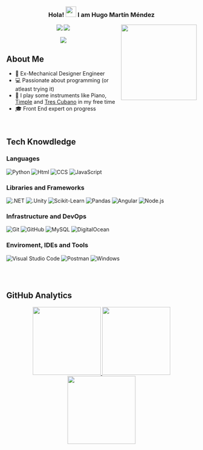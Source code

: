 
<h3 align="center">
  Hola!
  <img src="https://media.giphy.com/media/hvRJCLFzcasrR4ia7z/giphy.gif" width="28">
  I am Hugo Martín Méndez
</h3>
<!-- nlOKVAhVazSMzLvtIj-->

<img align='right' src="https://media.giphy.com/media/nlOKVAhVazSMzLvtIj/giphy.gif" width="200">

<p align="center">
<a href="https://www.linkedin.com/in/hugomartin-menz/"><img src="https://img.shields.io/badge/-Hugo%20Martin%20Mendez-0077B5?style=flat-square&logo=Linkedin&logoColor=white"/></a>
<a href="https://www.xing.com/profile/Hugo_MartinMendez"><img src="https://img.shields.io/badge/-Hugo%20Martin%20Mendez-126567?style=flat-square&logo=xing&logoColor=green"/></a>
</p>
  
<p align="center"> <img src="https://komarev.com/ghpvc/?username=hugomenz&label=Hugo's%20Profile%20Views&color=0E0383&style=for-the-badge"/> </p>

## About Me 

- 💼 Ex-Mechanical Designer Engineer
- 💻 Passionate about programming (or atleast trying it)
- 🎼 I play some instruments like Piano, <a href="https://en.wiktionary.org/wiki/timple" target="_blank">Timple</a>  and [Tres Cubano](https://en.wikipedia.org/wiki/Tres_(instrument)) in my free time
- 🎓 Front End expert on progress



</br>

## Tech Knowdledge

### Languages
  ![Python](https://img.shields.io/badge/-Python-333333?style=flat&logo=python)
  ![Html](https://img.shields.io/badge/HTML5-E34F26?style=flat&logo=html5&logoColor=white)
  ![CCS](https://img.shields.io/badge/CSS3-1572B6?style=flat&logo=css3&logoColor=white)
  ![JavaScript](https://img.shields.io/badge/-JavaScript-333333?style=flat&logo=javascript)
  
### Libraries and Frameworks
 ![.NET](https://img.shields.io/badge/-.NET-333333?style=flat&logo=dotnet)
 ![.Unity](https://img.shields.io/badge/-Unity-333333?style=flat&logo=unity)
 ![Scikit-Learn](https://img.shields.io/badge/-sklearn-333333?style=flat&logo=scikitlearn)
 ![Pandas](https://img.shields.io/badge/-pandas-333333?style=flat&logo=pandas)
 ![Angular](https://img.shields.io/badge/Angular-E23237?style=flat&logo=angular&logoColor=white)
 ![Node.js](https://img.shields.io/badge/-Node.js-333333?style=flat&logo=node.js)
   
### Infrastructure and DevOps
  ![Git](https://img.shields.io/badge/-Git-333333?style=flat&logo=git)
  ![GitHub](https://img.shields.io/badge/-GitHub-333333?style=flat&logo=github)
  ![MySQL](https://img.shields.io/badge/-MySQL-333333?style=flat&logo=mysql)
  ![DigitalOcean](https://img.shields.io/badge/-DigitalOcean-333333?style=flat&logo=digitalocean)

### Enviroment, IDEs and Tools
  ![Visual Studio Code](https://img.shields.io/badge/-Visual%20Studio%20Code-333333?style=flat&logo=visual-studio-code&logoColor=007ACC)
  ![Postman](https://img.shields.io/badge/-Postman-333333?style=flat&logo=postman)
  ![Windows](https://img.shields.io/badge/-Windows%2011-333333?style=flat&logo=windows)

</br>

 
</br>

## GitHub Analytics 

<p align="center">
<a href="https://github.com/hugomenz">
  <img height="180em" src="https://github-readme-stats.vercel.app/api?username=hugomenz&count_private=true&show_icons=true&theme=merko" />
  <img height="180em" src="https://github-readme-stats-eight-theta.vercel.app/api/top-langs/?username=hugomenz&theme=merko&layout=compact&langs_count=10&exclude_repo=gamebase&hide=objective-c,java,ruby,swift,kotlin,shell" />
  <img align="center" height="180em" src="https://github-readme-streak-stats.herokuapp.com/?user=hugomenz&theme=merko"/>
</a>
</p>
